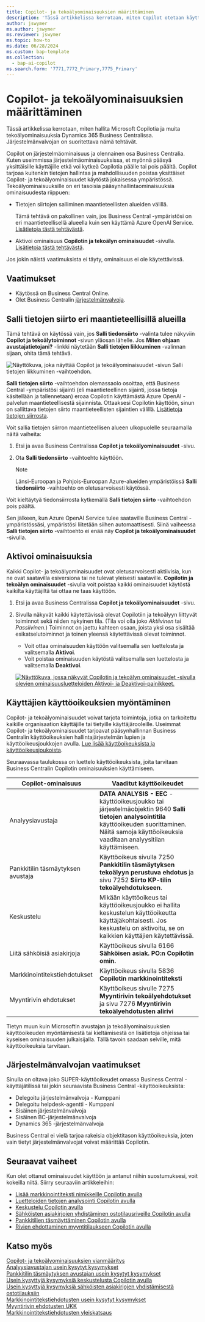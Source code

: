 ```yaml
---
title: Copilot- ja tekoälyominaisuuksien määrittäminen
description: 'Tässä artikkelissa kerrotaan, miten Copilot otetaan käyttöön ympäristössä.'
author: jswymer
ms.author: jswymer
ms.reviewer: jswymer
ms.topic: how-to
ms.date: 06/28/2024
ms.custom: bap-template
ms.collection:
  - bap-ai-copilot
ms.search.form: '7771,7772_Primary,7775_Primary'
---
```


# Copilot- ja tekoälyominaisuuksien määrittäminen

<!--[!INCLUDE[ai-preview](includes/ai-preview.md)]-->

<!--This article explains how you can control the ability to create AI-powered item marketing text with Copilot for your organization. This task is done by an admin. There are two requirements that you must fulfill to make the feature available to users:-->

Tässä artikkelissa kerrotaan, miten hallita Microsoft Copilotia ja muita tekoälyominaisuuksia Dynamics 365 Business Centralissa. Järjestelmänvalvojan on suoritettava nämä tehtävät.

Copilot on järjestelmäominaisuus ja olennainen osa Business Centralia. Kuten useimmissa järjestelmäominaisuuksissa, et myönnä pääsyä yksittäisille käyttäjille etkä voi kytkeä Copilotia päälle tai pois päältä. Copilot tarjoaa kuitenkin tietojen hallintaa ja mahdollisuuden poistaa yksittäiset Copilot- ja tekoälyominaisuudet käytöstä jokaisessa ympäristössä. Tekoälyominaisuuksille on eri tasoisia pääsynhallintaominaisuuksia ominaisuudesta riippuen:

- Tietojen siirtojen salliminen maantieteellisten alueiden välillä.

    Tämä tehtävä on pakollinen vain, jos Business Central -ympäristösi on eri maantieteellisellä alueella kuin sen käyttämä Azure OpenAI Service. [Lisätietoja tästä tehtävästä](#allow-data-movement-across-geographies).

- Aktivoi ominaisuus **Copilotin ja tekoälyn ominaisuudet** -sivulla. [Lisätietoja tästä tehtävästä](#activate-features).

<!-- For 2024 there are no AI features governed by **Feature Management**, so this section is not shown
- Enable the specific feature if it's governed by **Feature Management**.

  Check whether  of 2024 release wave 1, chat with Copilot, marketing text suggestions, and bank account reconciliation assist features are included under **Feature Management**. [Learn more](#enable-feature-in-feature-management)
<!-- 
- Enable the specific feature, if it's still governed by **Feature Management**.

  In 2023 release wave 2, both the marketing text suggestions and bank account reconciliation assist features are included under **Feature Management**. [Learn more](#enable-feature-in-feature-management)-->

Jos jokin näistä vaatimuksista ei täyty, ominaisuus ei ole käytettävissä.

## Vaatimukset

- Käytössä on Business Central Online.
- Olet Business Centralin [järjestelmänvalvoja](#requirements-for-being-an-administrator).

## Salli tietojen siirto eri maantieteellisillä alueilla

Tämä tehtävä on käytössä vain, jos **Salli tiedonsiirto** -valinta tulee näkyviin **Copilot ja tekoälytoiminnot** -sivun yläosan lähelle. Jos **Miten ohjaan avustajatietojani?** -linkki näytetään **Salli tietojen liikkuminen** -valinnan sijaan, ohita tämä tehtävä.

![Näyttökuva, joka näyttää Copilot ja tekoälyominaisuudet -sivun Salli tietojen liikkuminen -vaihtoehdon.](media/allow-data-movement-v2.png)

**Salli tietojen siirto** -vaihtoehdon olemassaolo osoittaa, että Business Central -ympäristösi sijainti (eli maantieteellinen sijainti, jossa tietoja käsitellään ja tallennetaan) eroaa Copilotin käyttämästä Azure OpenAI -palvelun maantieteellisestä sijainnista. Ottaaksesi Copilotin käyttöön, sinun on sallittava tietojen siirto maantieteellisten sijaintien välillä. [Lisätietoja tietojen siirrosta](ai-copilot-data-movement.md).

Voit sallia tietojen siirron maantieteellisen alueen ulkopuolelle seuraamalla näitä vaiheita:

1. Etsi ja avaa Business Centralissa **Copilot ja tekoälyominaisuudet** -sivu.
1. Ota **Salli tiedonsiirto** -vaihtoehto käyttöön.

    > [!NOTE]
    > Länsi-Euroopan ja Pohjois-Euroopan Azure-alueiden ympäristöissä **Salli tiedonsiirto** -vaihtoehto on oletusarvoisesti käytössä.

Voit kieltäytyä tiedonsiirrosta kytkemällä **Salli tietojen siirto** -vaihtoehdon pois päältä.

Sen jälkeen, kun Azure OpenAI Service tulee saataville Business Central -ympäristössäsi, ympäristösi liitetään siihen automaattisesti. Siinä vaiheessa **Salli tietojen siirto** -vaihtoehto ei enää näy **Copilot ja tekoälyominaisuudet** -sivulla.

<!-- Don't review
| Australia, United Kingdom, United States | Within the respective geographical region |
| Europe, France, Germany, Norway, Switzerland  | Sweden or Switzerland |
| Asia Pacific, Brazil, Canada, India, Japan, Singapore, South Africa, South Korea, United Arab Emirates  | United States |-->



<!--Note

If your environment is hosted in North America, Copilot will use an Azure OpenAI endpoint in North America to process your data.
If your environment is hosted in Europe, Copilot will use an Azure OpenAI endpoint in Europe to process your data.
If your environment is hosted anywhere else, Copilot will use an Azure OpenAI endpoint outside of the region in which the environment is hosted.
To opt in 

Copilot and other AI capabilities use Azure OpenAI Service.  and are provided by default to only those customers with environments that have United States as their geography for data processing and storage. While the Azure OpenAI Service is available in multiple geographies including Australia, Canada, United States, France, Japan and UK, Copilot does not follow the same regional rollout schedule.

Meanwhile, customers with environments outside the United States can use Copilot AI features by opting in to share relevant data with the Azure OpenAI Service in United States or Switzerland.

The information in the following table outlines the Azure OpenAI service that's used by the Copilot services based on the geography of their Dynamics 365 environment when they opt-in to share data.-->

## Aktivoi ominaisuuksia

Kaikki Copilot- ja tekoälyominaisuudet ovat oletusarvoisesti aktiivisia, kun ne ovat saatavilla esiversiona tai ne tulevat yleisesti saataville. **Copilotin ja tekoälyn ominaisuudet** -sivulla voit poistaa kaikki ominaisuudet käytöstä kaikilta käyttäjiltä tai ottaa ne taas käyttöön.

1. Etsi ja avaa Business Centralissa **Copilot ja tekoälyominaisuudet** -sivu.
1. Sivulla näkyvät kaikki käytettävissä olevat Copilotiin ja tekoälyyn liittyvät toiminnot sekä niiden nykyinen tila. (Tila voi olla joko *Aktiivinen* tai *Passiivinen*.) Toiminnot on jaettu kahteen osaan, joista yksi osa sisältää esikatselutoiminnot ja toinen yleensä käytettävissä olevat toiminnot.

    - Voit ottaa ominaisuuden käyttöön valitsemalla sen luettelosta ja valitsemalla **Aktivoi**.
    - Voit poistaa ominaisuuden käytöstä valitsemalla sen luettelosta ja valitsemalla **Deaktivoi**.

    [![Näyttökuva, jossa näkyvät Copilotin ja tekoälyn ominaisuudet -sivulla olevien ominaisuusluetteloiden Aktivoi- ja Deaktivoi-painikkeet.](media/copilot-and-ai-capabilties-page.svg)](media/copilot-and-ai-capabilties-page.svg#lightbox)

<!-- don't review 

<!-- For 2024 there are no AI features governed by **Feature Management**, so this section is not shown
## Enable feature in Feature Management

When individual Copilot capabilities are released in Business Central minor updates, these capabilities are optional until the next major update. **Feature Management** is used to turn on or off features that are in preview, like bank reconciliation, and some features that are generally available, like marketing text suggestions. [Learn more about feature management](/dynamics365/business-central/dev-itpro/administration/feature-management).

1. In Business Central, search for and open the **Feature Management** page.
2. To enable a feature, set the **Enabled for** column to **All users**. To disable a feature, set the **Enabled for** column to **None**. Use the following table to help you determine the switch that applies to the Copilot and AI capability you want to enable:

   - **Feature Preview: Bank account reconciliation with Copilot** enables the bank account reconciliation assist feature.
   - **Feature Preview: Chat with Copilot** enables the chat with Copilot feature.
   - **Feature preview: Create AI-powered product descriptions with Copilot** enables the marketing text suggestions feature.

   For more information about feature management in general, go to [Feature Management](/dynamics365/business-central/dev-itpro/administration/feature-management).-->

## Käyttäjien käyttöoikeuksien myöntäminen

Copilot- ja tekoälyominaisuudet voivat tarjota toimintoja, jotka on tarkoitettu kaikille organisaation käyttäjille tai tietyille käyttäjärooleille. Useimmat Copilot- ja tekoälyominaisuudet tarjoavat pääsynhallinnan Business Centralin käyttöoikeuksien hallintajärjestelmän lupien ja käyttöoikeusjoukkojen avulla. [Lue lisää käyttöoikeuksista ja käyttöoikeusjoukoista](ui-define-granular-permissions.md).

Seuraavassa taulukossa on luettelo käyttöoikeuksista, joita tarvitaan Business Centralin Copilotin ominaisuuksien käyttämiseen.

| Copilot-ominaisuus | Vaaditut käyttöoikeudet |
|---|---|
| Analyysiavustaja | **DATA ANALYSIS - EEC** -käyttöoikeusjoukko tai järjestelmäobjektin 9640 **Salli tietojen analysointitila** käyttöoikeuden suorittaminen. Näitä samoja käyttöoikeuksia vaaditaan analyysitilan käyttämiseen. |
| Pankkitilin täsmäytyksen avustaja | Käyttöoikeus sivulla 7250 **Pankkitilin täsmäytyksen tekoälyyn perustuva ehdotus** ja sivu 7252 **Siirto KP-tilin tekoälyehdotukseen**. |
| Keskustelu | Mikään käyttöoikeus tai käyttöoikeusjoukko ei hallita keskustelun käyttöoikeutta käyttäjäkohtaisesti. Jos keskustelu on aktivoitu, se on kaikkien käyttäjien käytettävissä. |
| Liitä sähköisiä asiakirjoja | Käyttöoikeus sivulla 6166 **Sähköisen asiak. PO:n Copilotin omin.** |
| Markkinointitekstiehdotukset | Käyttöoikeus sivulla 5836 **Copilotin markkinointiteksti** |
| Myyntirivin ehdotukset | Käyttöoikeus sivulle 7275 **Myyntirivin tekoälyehdotukset** ja sivu 7276 **Myyntirivin tekoälyehdotusten alirivi** |

Tietyn muun kuin Microsoftin avustajan ja tekoälyominaisuuksien käyttöoikeuden myöntämisestä tai kieltämisestä on lisätietoja ohjeissa tai kyseisen ominaisuuden julkaisijalla. Tällä tavoin saadaan selville, mitä käyttöoikeuksia tarvitaan.

## Järjestelmänvalvojan vaatimukset

Sinulla on oltava joko SUPER-käyttöoikeudet omassa Business Central -käyttäjätilissä tai jokin seuraavista Business Central -käyttöoikeuksista:

- Delegoitu järjestelmänvalvoja - Kumppani
- Delegoitu helpdesk-agentti - Kumppani
- Sisäinen järjestelmänvalvoja
- Sisäinen BC-järjestelmänvalvoja
- Dynamics 365 -järjestelmänvalvoja

Business Central ei vielä tarjoa rakeisia objektitason käyttöoikeuksia, joten vain tietyt järjestelmänvalvojat voivat määrittää Copilotin.

## Seuraavat vaiheet

Kun olet ottanut ominaisuudet käyttöön ja antanut niihin suostumuksesi, voit kokeilla niitä. Siirry seuraaviin artikkeleihin:

- [Lisää markkinointiteksti nimikkeille Copilotin avulla](item-marketing-text.md)
- [Luetteloiden tietojen analysointi Copilotin avulla](analysis-assist.md)
- [Keskustelu Copilotin avulla](chat-with-copilot.md)
- [Sähköisten asiakirjojen yhdistäminen ostotilausriveille Copilotin avulla](map-edocuments-with-copilot.md)
- [Pankkitilien täsmäyttäminen Copilotin avulla](bank-reconciliation-with-copilot.md)
- [Rivien ehdottaminen myyntitilaukseen Copilotin avulla](sales-suggest-sales-lines-with-copilot.md)

## Katso myös

[Copilot- ja tekoälyominaisuuksien vianmääritys](ai-copilot-troubleshooting.md)  
[Analyysiavustajan usein kysytyt kysymykset](faqs-analysis-assist.md)  
[Pankkitilin täsmäytyksen avustajan usein kysytyt kysymykset](faqs-bank-reconciliation.md)  
[Usein kysyttyjä kysymyksiä keskustelusta Copilotin avulla](faqs-chat-with-copilot.md)  
[Usein kysyttyjä kysymyksiä sähköisten asiakirjojen yhdistämisestä ostotilauksiin](faqs-map-edocuments.md)  
[Markkinointitekstiehdotusten usein kysytyt kysymykset](faqs-marketing-text.md)  
[Myyntirivin ehdotusten UKK](faq-sales-suggest-sales-lines-with-copilot.md)  
[Markkinointitekstiehdotusten yleiskatsaus](ai-overview.md)
